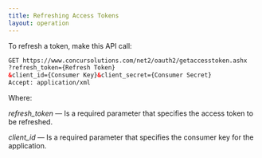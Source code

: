 ```yaml
---
title: Refreshing Access Tokens 
layout: operation
---
```





To refresh a token, make this API call:

``` xml
GET https://www.concursolutions.com/net2/oauth2/getaccesstoken.ashx
?refresh_token={Refresh Token}
&client_id={Consumer Key}&client_secret={Consumer Secret}
Accept: application/xml
```

Where:

_refresh_token_ — Is a required parameter that specifies the access token to be refreshed.

_client_id_ — Is a required parameter that specifies the consumer key for the application.




